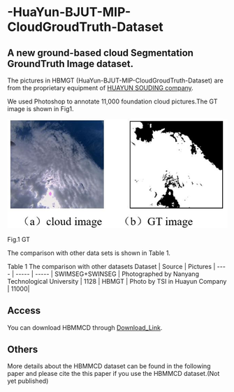 # -HuaYun-BJUT-MIP-CloudGroudTruth-Dataset
## A new ground-based cloud Segmentation GroundTruth Image dataset.

The pictures in HBMGT (HuaYun-BJUT-MIP-CloudGroudTruth-Dataset) are from the proprietary equipment of [HUAYUN SOUDING company](http://www.hysdqx.com/).

We used Photoshop to annotate 11,000 foundation cloud pictures.The GT image is shown in Fig1.

![gt](https://github.com/SadaharuZL/-HuaYun-BJUT-MIP-CloudGroudTruth-Dataset/blob/main/gt.JPG)

Fig.1 GT


The comparison with other data sets is shown in Table 1.

Table 1 The comparison with other datasets
Dataset  |  Source  |  Pictures  | 
 ---- | ----- | ----- |
SWIMSEG+SWINSEG  | Photographed by Nanyang Technological University | 1128 |
HBMGT  | Photo by TSI in Huayun Company | 11000|

 ## Access
 You can download HBMMCD through [Download_Link](https://github.com/SadaharuZL/-HuaYun-BJUT-MIP-CloudGroudTruth-Dataset/blob/main/Download_Link).

 ## Others
 More details about the HBMMCD dataset can be found in the following paper and please cite the this paper if you use the HBMMCD dataset.(Not yet published)
